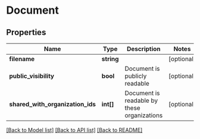 # Document

## Properties
Name | Type | Description | Notes
------------ | ------------- | ------------- | -------------
**filename** | **string** |  | [optional] 
**public_visibility** | **bool** | Document is publicly readable | [optional] 
**shared_with_organization_ids** | **int[]** | Document is readable by these organizations | [optional] 

[[Back to Model list]](../README.md#documentation-for-models) [[Back to API list]](../README.md#documentation-for-api-endpoints) [[Back to README]](../README.md)


